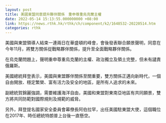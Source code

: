 ```yaml
---
layout: post
title: 美國東盟同意提升夥伴關係　重申尊重烏克蘭主權
date: 2022-05-14 15:13:55.000000000 +08:00
link: https://news.rthk.hk/rthk/ch/component/k2/1648532-20220514.htm
categories: rthk
---
```


美國與東盟領導人結束一連兩日在華盛頓的峰會，會後發表聯合願景聲明，同意在今年11月，將雙方關係從戰略夥伴關係，提升至全面戰略夥伴關係。

在烏克蘭問題上，聲明重申尊重烏克蘭的主權、政治獨立及領土完整，但未有譴責俄羅斯。

美國總統拜登表示，美國與東盟夥伴關係至關重要，雙方關係正邁向新時代，一個自由開放、穩定繁榮、富有活力及安全的地區，是所有人追求的未來。

副總統賀錦麗強調，需要維護海洋自由，美國和東盟對東南亞地區有共同願景，雙方將共同防範對國際規則及規範的威脅。

另外，拜登提名國家安全委員會幕僚長阿伯拉罕，出任美國駐東盟大使，這個職位在2017年、時任總統特朗普上台後一直懸空。
